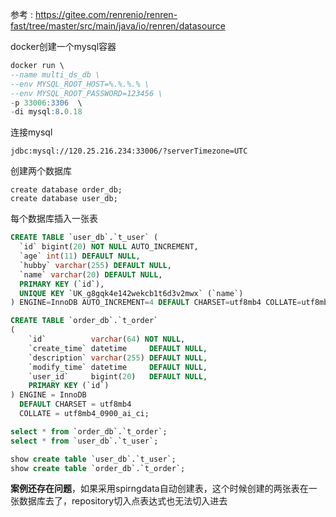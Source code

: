 参考 : https://gitee.com/renrenio/renren-fast/tree/master/src/main/java/io/renren/datasource 



docker创建一个mysql容器

```sql
docker run \
--name multi_ds_db \
--env MYSQL_ROOT_HOST=%.%.%.% \
--env MYSQL_ROOT_PASSWORD=123456 \
-p 33006:3306  \
-di mysql:8.0.18
```
连接mysql
```
jdbc:mysql://120.25.216.234:33006/?serverTimezone=UTC
```
创建两个数据库
```
create database order_db;
create database user_db;
```

每个数据库插入一张表

```sql
CREATE TABLE `user_db`.`t_user` (
  `id` bigint(20) NOT NULL AUTO_INCREMENT,
  `age` int(11) DEFAULT NULL,
  `hubby` varchar(255) DEFAULT NULL,
  `name` varchar(20) DEFAULT NULL,
  PRIMARY KEY (`id`),
  UNIQUE KEY `UK_g8gqk4e142wekcb1t6d3v2mwx` (`name`)
) ENGINE=InnoDB AUTO_INCREMENT=4 DEFAULT CHARSET=utf8mb4 COLLATE=utf8mb4_0900_ai_ci;

CREATE TABLE `order_db`.`t_order`
(
    `id`          varchar(64) NOT NULL,
    `create_time` datetime     DEFAULT NULL,
    `description` varchar(255) DEFAULT NULL,
    `modify_time` datetime     DEFAULT NULL,
    `user_id`     bigint(20)   DEFAULT NULL,
    PRIMARY KEY (`id`)
) ENGINE = InnoDB
  DEFAULT CHARSET = utf8mb4
  COLLATE = utf8mb4_0900_ai_ci;
```

```sql
select * from `order_db`.`t_order`;
select * from `user_db`.`t_user`;
```

```sql
show create table `user_db`.`t_user`;
show create table `order_db`.`t_order`;
```



**案例还存在问题**，如果采用spirngdata自动创建表，这个时候创建的两张表在一张数据库去了，repository切入点表达式也无法切入进去


